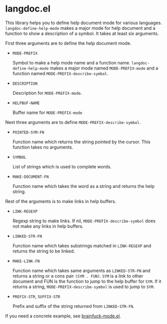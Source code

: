 # langdoc.el

This library helps you to define help document mode for various languages.
`langdoc-define-help-mode` makes a major mode for help document
and a function to show a description of a symbol. It takes at least six arguments.

First three arguments are to define the help document mode.
* `MODE-PREFIX`

  Symbol to make a help mode name and a function name.
  `langdoc-define-help-mode` makes a major mode named `MODE-PREFIX-mode`
  and a function named `MODE-PREFIX-describe-symbol`.
* `DESCRIPTION`

  Description for `MODE-PREFIX-mode`.
* `HELPBUF-NAME`

  Buffer name for `MODE-PREFIX-mode`

Next three arguments are to define `MODE-PREFIX-describe-symbol`.
* `POINTED-SYM-FN`

  Function name which returns the string pointed by
  the cursor. This function takes no arguments.
* `SYMBOL`

  List of strings which is used to complete words.
* `MAKE-DOCUMENT-FN`

  Function name which takes the word as a string
  and returns the help string.

Rest of the arguments is to make links in help buffers.
* `LINK-REGEXP`

  Regexp string to make links.
  If nil, `MODE-PREFIX-describe-symbol` does not make any links in help buffers.
* `LINKED-STR-FN`

  Function name which takes substrings matched in `LINK-REGEXP`
  and returns the string to be linked.
* `MAKE-LINK-FN`

  Function name which takes same arguments as `LINKED-STR-FN`
  and returns a string or a cons pair `(SYM . FUN)`.
  `SYM` is a link to other document and FUN is the function to jump to the help buffer for `SYM`.
  If it returns a string, `MODE-PREFIX-describe-symbol` is used to jump to `SYM`.
* `PREFIX-STR`, `SUFFIX-STR`

  Prefix and suffix of the string returned from `LINKED-STR-FN`.

If you need a concrete example, see [brainfuck-mode.el](https://github.com/tom-tan/brainfuck-mode/blob/master/brainfuck-mode.el#L62).
